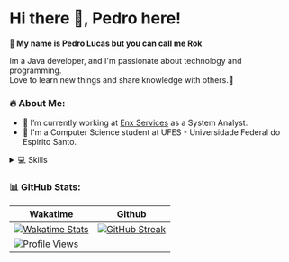 # Hi there 👋, Pedro here!
**🚀 My name is Pedro Lucas but you can call me Rok**

Im a Java developer, and I'm passionate about technology and programming. <br>
Love to learn new things and share knowledge with others.💙

### 🔥 About Me:
- 🔭 I’m currently working at [Enx Services](https://github.com/enxservices) as a System Analyst.
- 🌱 I'm a Computer Science student at UFES - Universidade Federal do Espirito Santo.

<details>
<summary> 💻 Skills</summary>
<br>

*  Programming languages
<p>
<img alt="Java" src="https://img.shields.io/badge/java-%23151515.svg?style=for-the-badge&logo=openjdk&logoColor=red"/>
<img alt="NextJS" src="https://img.shields.io/badge/C-151515?style=for-the-badge&logo=c&logoColor=turquoise"/>
<img alt="TypeScript" src="https://img.shields.io/badge/TypeScript-151515?style=for-the-badge&logo=typescript&logoColor=blue"/>
<img alt="Python" src="https://img.shields.io/badge/Python-151515?style=for-the-badge&logo=python&logoColor=blue"/>
<img alt="NextJS" src="https://img.shields.io/badge/next%20js-151515?style=for-the-badge&logo=nextdotjs&logoColor=white"/>
<img alt="Javascript" src="https://img.shields.io/badge/JavaScript-151515?style=for-the-badge&logo=javascript&logoColor=F7DF1E"/>
</p>

* Databases
<p>
<img alt="Redis" src ="https://img.shields.io/badge/redis-151515.svg?&style=for-the-badge&logo=redis&logoColor=CC0000"/>
<img alt="MySQL" src="https://img.shields.io/badge/mysql-%23151515.svg?&style=for-the-badge&logo=mysql&logoColor=white"/>
<img alt="MariaDB" src="https://img.shields.io/badge/MariaDB-151515?style=for-the-badge&logo=mariadb&logoColor=2300f"/>
</p>

* Others
<p>
<img alt="Docker" src="https://img.shields.io/badge/Docker-151515?style=for-the-badge&logo=docker&logoColor=2CA5E0">
<img alt="NodeJS" src="https://img.shields.io/badge/node.js%20-%23151515.svg?&style=for-the-badge&logo=node.js&logoColor=2343853D"/>
<img alt="PNPM" src="https://img.shields.io/badge/pnpm-151515?style=for-the-badge&logo=pnpm&logoColor=yellow"/>
<img alt="VS Code" src="https://img.shields.io/badge/-VS%20Code-151515?&style=for-the-badge&logo=visual-studio-code&logoColor=white"/>
<img alt="IntelliJ" src="https://img.shields.io/badge/-IntelliJ%20IDEA-151515?&style=for-the-badge&logo=intellijidea&logoColor=white"/>
<img alt="OBS Studio" src="https://img.shields.io/badge/-OBS%20Studio-151515?&style=for-the-badge&logo=obsstudio&logoColor=white"/>
<img alt="Sublime Text" src="https://img.shields.io/badge/-Sublime%20Text-151515?&style=for-the-badge&logo=sublimetext&logoColor=FF9800"/>
<img alt="Premiere Pro" src="https://img.shields.io/badge/-Premiere%20Pro-151515?&style=for-the-badge&logo=adobepremierepro&logoColor=9999ff"/>
<img alt="Photoshop" src="https://img.shields.io/badge/-Photoshop-151515?&style=for-the-badge&logo=adobephotoshop&logoColor=31a8ff"/>
<img alt="After Effects" src="https://img.shields.io/badge/-After%20Effects-151515?&style=for-the-badge&logo=adobeaftereffects&logoColor=9999FF"/>
</details>

### 📊 GitHub Stats:
| Wakatime                                                                                                                                                                    | Github                                                                                                                                                                      |
|-----------------------------------------------------------------------------------------------------------------------------------------------------------------------------|-----------------------------------------------------------------------------------------------------------------------------------------------------------------------------|
| [![Wakatime Stats](https://github-readme-stats.vercel.app/api/wakatime?username=Rok&show_icons=true&layout=compact&theme=dark&langs_count=10)](https://github.com/PedroRok) | [![GitHub Streak](https://streak-stats.demolab.com?user=PedroRok&theme=dark&card_width=445&card_height=216&background=161616&border=ECEAEB&stroke=ECEAEB)](https://git.io/streak-stats) |
| ![Profile Views](https://komarev.com/ghpvc/?username=rexblane&label=Profile%20views&color=0e75b6&style=for-the-badge)                                                       |                                                                                                                                                                             |

